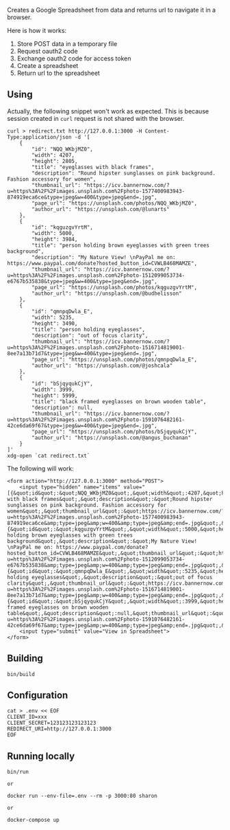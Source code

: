 Creates a Google Spreadsheet from data and returns url to
navigate it in a browser.

Here is how it works:

1. Store POST data in a temporary file
2. Request oauth2 code
3. Exchange oauth2 code for access token
4. Create a spreadsheet
5. Return url to the spreadsheet

## Using

Actually, the following snippet won't work as expected. This is
because session created in `curl` request is not shared with the
browser.

    curl > redirect.txt http://127.0.0.1:3000 -H Content-Type:application/json -d '[
        {
            "id": "NQQ_WKbjMZ0",
            "width": 4207,
            "height": 2805,
            "title": "eyeglasses with black frames",
            "description": "Round hipster sunglasses on pink background. Fashion accessory for women",
            "thumbnail_url": "https://icv.bannernow.com/?u=https%3A%2F%2Fimages.unsplash.com%2Fphoto-1577400983943-874919eca6ce&type=jpeg&w=400&type=jpeg&end=.jpg",
            "page_url": "https://unsplash.com/photos/NQQ_WKbjMZ0",
            "author_url": "https://unsplash.com/@lunarts"
        },
        {
            "id": "kqguzgvYrtM",
            "width": 5000,
            "height": 3984,
            "title": "person holding brown eyeglasses with green trees background",
            "description": "My Nature View! \nPayPal me on: https://www.paypal.com/donate?hosted_button_id=CVWLB468MAMZE",
            "thumbnail_url": "https://icv.bannernow.com/?u=https%3A%2F%2Fimages.unsplash.com%2Fphoto-1512099053734-e6767b535838&type=jpeg&w=400&type=jpeg&end=.jpg",
            "page_url": "https://unsplash.com/photos/kqguzgvYrtM",
            "author_url": "https://unsplash.com/@budhelisson"
        },
        {
            "id": "qmnpqDwla_E",
            "width": 5235,
            "height": 3490,
            "title": "person holding eyeglasses",
            "description": "out of focus clarity",
            "thumbnail_url": "https://icv.bannernow.com/?u=https%3A%2F%2Fimages.unsplash.com%2Fphoto-1516714819001-8ee7a13b71d7&type=jpeg&w=400&type=jpeg&end=.jpg",
            "page_url": "https://unsplash.com/photos/qmnpqDwla_E",
            "author_url": "https://unsplash.com/@joshcala"
        },
        {
            "id": "bSjqyqukCjY",
            "width": 3999,
            "height": 5999,
            "title": "black framed eyeglasses on brown wooden table",
            "description": null,
            "thumbnail_url": "https://icv.bannernow.com/?u=https%3A%2F%2Fimages.unsplash.com%2Fphoto-1591076482161-42ce6da69f67&type=jpeg&w=400&type=jpeg&end=.jpg",
            "page_url": "https://unsplash.com/photos/bSjqyqukCjY",
            "author_url": "https://unsplash.com/@angus_buchanan"
        }
    ]'
    xdg-open `cat redirect.txt`

The following will work:

    <form action="http://127.0.0.1:3000" method="POST">
        <input type="hidden" name="items" value="[{&quot;id&quot;:&quot;NQQ_WKbjMZ0&quot;,&quot;width&quot;:4207,&quot;height&quot;:2805,&quot;title&quot;:&quot;eyeglasses with black frames&quot;,&quot;description&quot;:&quot;Round hipster sunglasses on pink background. Fashion accessory for women&quot;,&quot;thumbnail_url&quot;:&quot;https://icv.bannernow.com/?u=https%3A%2F%2Fimages.unsplash.com%2Fphoto-1577400983943-874919eca6ce&amp;type=jpeg&amp;w=400&amp;type=jpeg&amp;end=.jpg&quot;,&quot;page_url&quot;:&quot;https://unsplash.com/photos/NQQ_WKbjMZ0&quot;,&quot;author_url&quot;:&quot;https://unsplash.com/@lunarts&quot;},{&quot;id&quot;:&quot;kqguzgvYrtM&quot;,&quot;width&quot;:5000,&quot;height&quot;:3984,&quot;title&quot;:&quot;person holding brown eyeglasses with green trees background&quot;,&quot;description&quot;:&quot;My Nature View! \nPayPal me on: https://www.paypal.com/donate?hosted_button_id=CVWLB468MAMZE&quot;,&quot;thumbnail_url&quot;:&quot;https://icv.bannernow.com/?u=https%3A%2F%2Fimages.unsplash.com%2Fphoto-1512099053734-e6767b535838&amp;type=jpeg&amp;w=400&amp;type=jpeg&amp;end=.jpg&quot;,&quot;page_url&quot;:&quot;https://unsplash.com/photos/kqguzgvYrtM&quot;,&quot;author_url&quot;:&quot;https://unsplash.com/@budhelisson&quot;},{&quot;id&quot;:&quot;qmnpqDwla_E&quot;,&quot;width&quot;:5235,&quot;height&quot;:3490,&quot;title&quot;:&quot;person holding eyeglasses&quot;,&quot;description&quot;:&quot;out of focus clarity&quot;,&quot;thumbnail_url&quot;:&quot;https://icv.bannernow.com/?u=https%3A%2F%2Fimages.unsplash.com%2Fphoto-1516714819001-8ee7a13b71d7&amp;type=jpeg&amp;w=400&amp;type=jpeg&amp;end=.jpg&quot;,&quot;page_url&quot;:&quot;https://unsplash.com/photos/qmnpqDwla_E&quot;,&quot;author_url&quot;:&quot;https://unsplash.com/@joshcala&quot;},{&quot;id&quot;:&quot;bSjqyqukCjY&quot;,&quot;width&quot;:3999,&quot;height&quot;:5999,&quot;title&quot;:&quot;black framed eyeglasses on brown wooden table&quot;,&quot;description&quot;:null,&quot;thumbnail_url&quot;:&quot;https://icv.bannernow.com/?u=https%3A%2F%2Fimages.unsplash.com%2Fphoto-1591076482161-42ce6da69f67&amp;type=jpeg&amp;w=400&amp;type=jpeg&amp;end=.jpg&quot;,&quot;page_url&quot;:&quot;https://unsplash.com/photos/bSjqyqukCjY&quot;,&quot;author_url&quot;:&quot;https://unsplash.com/@angus_buchanan&quot;}]">
        <input type="submit" value="View in Spreadsheet">
    </form>

## Building

    bin/build

## Configuration

    cat > .env << EOF
    CLIENT_ID=xxx
    CLIENT_SECRET=123123123123123
    REDIRECT_URI=http://127.0.0.1:3000
    EOF

## Running locally

    bin/run

    or

    docker run --env-file=.env --rm -p 3000:80 sharon

    or

    docker-compose up
